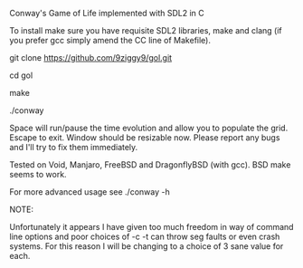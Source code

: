 Conway's Game of Life implemented with SDL2 in C

To install make sure you have requisite SDL2 libraries, make and clang (if you prefer gcc simply amend the CC line of Makefile).

git clone https://github.com/9ziggy9/gol.git

cd gol

make

./conway

Space will run/pause the time evolution and allow you to populate the grid. Escape to exit. Window should be resizable now. Please report any bugs and I'll try to fix them immediately.

Tested on Void, Manjaro, FreeBSD and DragonflyBSD (with gcc). BSD make seems to work.

For more advanced usage see ./conway -h

NOTE:

Unfortunately it appears I have given too much freedom in way of command line options and poor choices of -c -t can throw seg faults or even crash systems. For this reason I will be changing to a choice of 3 sane value for each.
